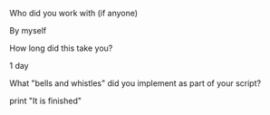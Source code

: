 Who did you work with (if anyone)

By myself

How long did this take you? 

1 day

What "bells and whistles" did you implement as part of your script?

print "It is finished"